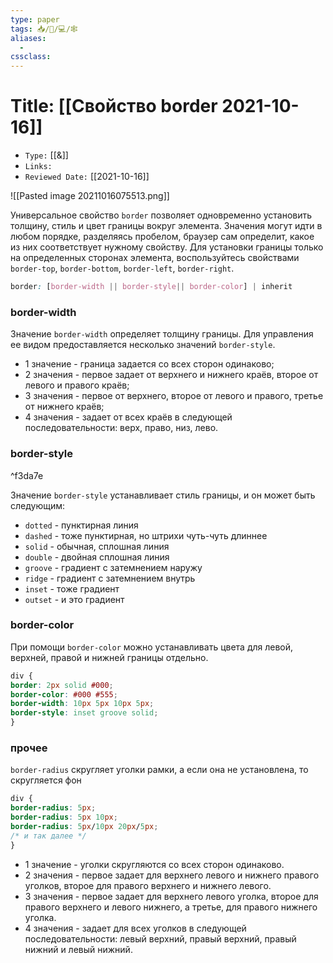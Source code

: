 ```yaml
---
type: paper
tags: 📥️/📜️/💻/🕸
aliases:
  - 
cssclass: 
---
```




# Title: **[[Свойство border 2021-10-16]]**
- `Type:` [[&]]
- `Links:`
- `Reviewed Date:` [[2021-10-16]]

![[Pasted image 20211016075513.png]]

Универсальное свойство `border` позволяет одновременно установить толщину, стиль и цвет границы вокруг элемента. Значения могут идти в любом порядке, разделяясь пробелом, браузер сам определит, какое из них соответствует нужному свойству. Для установки границы только на определенных сторонах элемента, воспользуйтесь свойствами `border-top`, `border-bottom`, `border-left`, `border-right`.

```css
border: [border-width || border-style|| border-color] | inherit
```

### border-width
Значение `border-width` определяет толщину границы. Для управления ее видом предоставляется несколько значений `border-style`.

-   1 значение - граница задается со всех сторон одинаково;
-   2 значения - первое задает от верхнего и нижнего краёв, второе от левого и правого краёв;
-   3 значения - первое от верхнего, второе от левого и правого, третье от нижнего краёв;
-   4 значения - задает от всех краёв в следующей последовательности: верх, право, низ, лево.

### border-style

^f3da7e

Значение `border-style` устанавливает стиль границы, и он может быть следующим:

-   `dotted` - пунктирная линия
-   `dashed` - тоже пунктирная, но штрихи чуть-чуть длиннее
-   `solid` - обычная, сплошная линия
-   `double` - двойная сплошная линия
-   `groove` - градиент с затемнением наружу
-   `ridge` - градиент с затемнением внутрь
-   `inset` - тоже градиент
-   `outset` - и это градиент

### border-color
При помощи `border-color` можно устанавливать цвета для левой, верхней, правой и нижней границы отдельно.

```css
div {  
border: 2px solid #000;  
border-color: #000 #555;  
border-width: 10px 5px 10px 5px;  
border-style: inset groove solid;  
}
```

### прочее

`border-radius` скругляет уголки рамки, а если она не установлена, то скругляется фон

```css
div {  
border-radius: 5px;  
border-radius: 5px 10px;  
border-radius: 5px/10px 20px/5px;  
/* и так далее */  
}
```

-   1 значение - уголки скругляются со всех сторон одинаково.
-   2 значения - первое задает для верхнего левого и нижнего правого уголков, второе для правого верхнего и нижнего левого.
-   3 значения - первое задает для верхнего левого уголка, второе для правого верхнего и левого нижнего, а третье, для правого нижнего уголка.
-   4 значения - задает для всех уголков в следующей последовательности: левый верхний, правый верхний, правый нижний и левый нижний.